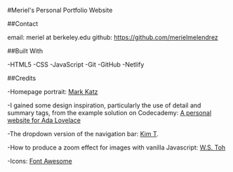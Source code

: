 #Meriel's Personal Portfolio Website

##Contact

email: meriel at berkeley.edu
github: https://github.com/merielmelendrez

##Built With

-HTML5
-CSS
-JavaScript
-Git
-GitHub
-Netlify

##Credits

-Homepage portrait: [Mark Katz](http://tracestructures.com/)

-I gained some design inspiration, particularly the use of detail and summary tags, from the example solution on Codecademy: [A personal website for Ada Lovelace](https://priceless-kepler-06d70c.netlify.app/)

-The dropdown version of the navigation bar: [Kim T](https://medium.com/creative-technology-concepts-code/responsive-mobile-dropdown-navigation-using-css-only-7218e4498a99). 

-How to produce a zoom effect for images with vanilla Javascript: [W.S. Toh](https://code-boxx.com/image-zoom-css-javascript/)

-Icons: [Font Awesome](https://fontawesome.com/)




